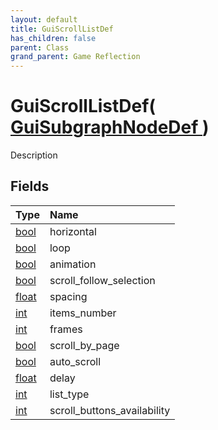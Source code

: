 ```yaml
---
layout: default
title: GuiScrollListDef
has_children: false
parent: Class
grand_parent: Game Reflection
---
```

# GuiScrollListDef( [ GuiSubgraphNodeDef ](/riftbreaker-wiki/docs/game-reflection/classes/gui_subgraph_node_def/) )
Description 

## Fields

| Type | Name |
|:----------|:--------------|
| [bool](/riftbreaker-wiki/docs/game-reflection/components/bool/) | horizontal |
| [bool](/riftbreaker-wiki/docs/game-reflection/components/bool/) | loop |
| [bool](/riftbreaker-wiki/docs/game-reflection/components/bool/) | animation |
| [bool](/riftbreaker-wiki/docs/game-reflection/components/bool/) | scroll_follow_selection |
| [float](/riftbreaker-wiki/docs/game-reflection/components/float/) | spacing |
| [int](/riftbreaker-wiki/docs/game-reflection/enums/int/) | items_number |
| [int](/riftbreaker-wiki/docs/game-reflection/enums/int/) | frames |
| [bool](/riftbreaker-wiki/docs/game-reflection/components/bool/) | scroll_by_page |
| [bool](/riftbreaker-wiki/docs/game-reflection/components/bool/) | auto_scroll |
| [float](/riftbreaker-wiki/docs/game-reflection/components/float/) | delay |
| [int](/riftbreaker-wiki/docs/game-reflection/enums/int/) | list_type |
| [int](/riftbreaker-wiki/docs/game-reflection/enums/int/) | scroll_buttons_availability |


